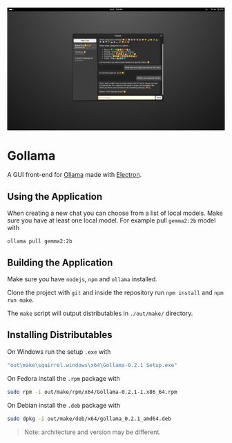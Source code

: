 ![Screenshot](./screenshot.png)

# Gollama

A GUI front-end for [Ollama](https://ollama.com) made with
[Electron](https://www.electronjs.org).

## Using the Application

When creating a new chat you can choose from a list of local models. Make sure
you have at least one local model. For example pull `gemma2:2b` model with

```
ollama pull gemma2:2b
```

## Building the Application

Make sure you have `nodejs`, `npm` and `ollama` installed.

Clone the project with `git` and inside the repository run `npm install` and
`npm run make`.

The `make` script will output distributables in `./out/make/` directory.

## Installing Distributables

On Windows run the setup `.exe` with

```cmd
"out\make\squirrel.windows\x64\Gollama-0.2.1 Setup.exe"
```

On Fedora install the `.rpm` package with

```bash
sudo rpm -i out/make/rpm/x64/Gollama-0.2.1-1.x86_64.rpm
```

On Debian install the `.deb` package with

```bash
sudo dpkg -i out/make/deb/x64/gollama_0.2.1_amd64.deb
```

> Note: architecture and version may be different.
